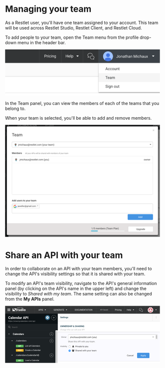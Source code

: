 # Managing your team

As a Restlet user, you'll have one team assigned to your account. This team will be used across Restlet Studio, Restlet Client, and Restlet Cloud.

To add people to your team, open the Team menu from the profile drop-down menu in the header bar.

![Open the team screen](images/team.png "Open the team screen")

In the Team panel, you can view the members of each of the teams that you belong to.

When your team is selected, you'll be able to add and remove members.

![The team screen](images/teampanel.png "The team screen")

# Share an API with your team

In order to collaborate on an API with your team members, you'll need to change the API's visibility settings so that it is shared with your team.

To modify an API's team visibility, navigate to the API's general information panel (by clicking on the API's name in the upper left) and change the visibility to *Shared with my team*. The same setting can also be changed from the **My APIs** panel.

![Share an API with your team](images/sharewithteam.png "Share an API with your team")
